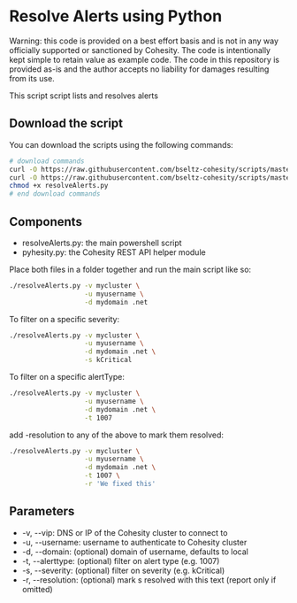# Resolve Alerts using Python

Warning: this code is provided on a best effort basis and is not in any way officially supported or sanctioned by Cohesity. The code is intentionally kept simple to retain value as example code. The code in this repository is provided as-is and the author accepts no liability for damages resulting from its use.

This script script lists and resolves alerts

## Download the script

You can download the scripts using the following commands:

```bash
# download commands
curl -O https://raw.githubusercontent.com/bseltz-cohesity/scripts/master/python/resolveAlerts/resolveAlerts.py
curl -O https://raw.githubusercontent.com/bseltz-cohesity/scripts/master/python/pyhesity.py
chmod +x resolveAlerts.py
# end download commands
```

## Components

* resolveAlerts.py: the main powershell script
* pyhesity.py: the Cohesity REST API helper module

Place both files in a folder together and run the main script like so:

```bash
./resolveAlerts.py -v mycluster \
                   -u myusername \
                   -d mydomain .net
```

To filter on a specific severity:

```bash
./resolveAlerts.py -v mycluster \
                   -u myusername \
                   -d mydomain .net \
                   -s kCritical
```

To filter on a specific alertType:

```bash
./resolveAlerts.py -v mycluster \
                   -u myusername \
                   -d mydomain .net \
                   -t 1007
```

add -resolution to any of the above to mark them resolved:

```bash
./resolveAlerts.py -v mycluster \
                   -u myusername \
                   -d mydomain .net \
                   -t 1007 \
                   -r 'We fixed this'
```

## Parameters

* -v, --vip: DNS or IP of the Cohesity cluster to connect to
* -u, --username: username to authenticate to Cohesity cluster
* -d, --domain: (optional) domain of username, defaults to local
* -t, --alerttype: (optional) filter on alert type (e.g. 1007)
* -s, --severity: (optional) filter on severity (e.g. kCritical)
* -r, --resolution: (optional) mark s resolved with this text (report only if omitted)
